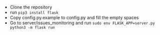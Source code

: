 - Clone the repository
- run `pip3 install flask`
- Copy config.py.example to config.py and fill the empty spaces
- Go to server/issues_monitoring and run `sudo env FLASK_APP=server.py python3 -m flask run`
